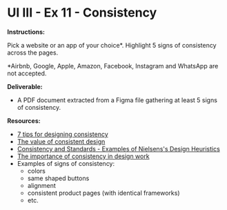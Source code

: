 # UI III - Ex 11 - Consistency

**Instructions:** 

Pick a website or an app of your choice*. Highlight 5 signs of consistency across the pages.

*Airbnb, Google, Apple, Amazon, Facebook, Instagram and WhatsApp are not accepted.

**Deliverable:**

- A PDF document extracted from a Figma file gathering at least 5 signs of consistency.

**Resources:**

- [7 tips for designing consistency](https://designshack.net/articles/graphics/7-tips-for-designing-consistency/)
- [The value of consistent design](https://www.invisionapp.com/inside-design/consistent-design/)
- [Consistency and Standards - Examples of Nielsens's Design Heuristics](https://medium.com/@gregoralbrecht/consistency-and-standards-nielsens-design-heuristic-explained-ac91f450fd8)
- [The importance of consistency in design work](https://yesimadesigner.com/the-importance-of-consistancy-in-design-work/)
- Examples of signs of consistency: 
    - colors
    - same shaped buttons
    - alignment
    - consistent product pages (with identical frameworks)
    - etc.


